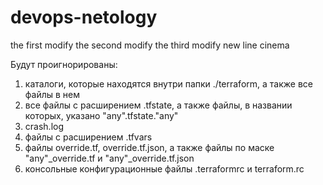 # devops-netology
the first modify
the second modify
the third modify
new line cinema


Будут проигнорированы:

1. каталоги, которые находятся внутри папки ./terraform, а также все файлы в нем
2. все файлы с расширением .tfstate, а также файлы, в названии которых, указано "any".tfstate."any"
3. crash.log
4. файлы с расширением .tfvars
5. файлы override.tf, override.tf.json, а также файлы по маске "any"_override.tf и "any"_override.tf.json
6. консольные конфигурационные файлы .terraformrc и terraform.rc